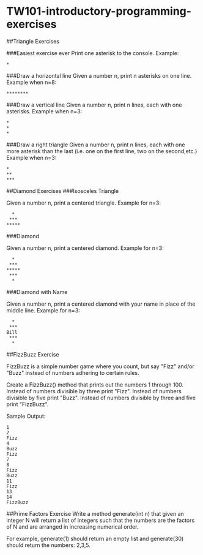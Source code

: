 # TW101-introductory-programming-exercises

##Triangle Exercises

###Easiest exercise ever
Print one asterisk to the console. Example:

	*


###Draw a horizontal line
Given a number n, print n asterisks on one line. Example when n=8:

	********


###Draw a vertical line
Given a number n, print n lines, each with one asterisks. Example when n=3:

	*
	*
	*


###Draw a right triangle
Given a number n, print n lines, each with one more asterisk than the last (i.e. one on the first line, two on the second,etc.)  Example when n=3:

	*
	**
	***


##Diamond Exercises
###Isosceles Triangle

Given a number n, print a centered triangle. Example for n=3:

	  *
	 ***
	*****

###Diamond

Given a number n, print a centered diamond. Example for n=3:

	  *
	 ***
	*****
	 ***
	  *

###Diamond with Name

Given a number n, print a centered diamond with your name in place of the middle line. Example for n=3:

	  *
	 ***
	Bill
	 ***
	  *

##FizzBuzz Exercise

FizzBuzz is a simple number game where you count, but say "Fizz" and/or "Buzz" instead of numbers adhering to certain rules.

Create a FizzBuzz() method that prints out the numbers 1 through 100.
Instead of numbers divisible by three print "Fizz".
Instead of numbers divisible by five print "Buzz".
Instead of numbers divisible by three and five print "FizzBuzz".

Sample Output:

	1
	2
	Fizz
	4
	Buzz
	Fizz
	7
	8
	Fizz
	Buzz
	11
	Fizz
	13
	14
	FizzBuzz

##Prime Factors Exercise
Write a method generate(int n) that given an integer N will return a list of integers such that the numbers are the factors of N and are arranged in increasing numerical order.

For example, generate(1) should return an empty list and generate(30) should return the numbers: 2,3,5.
